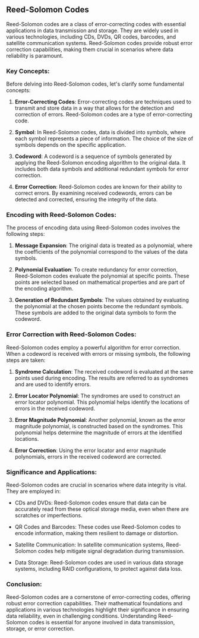 ## Reed-Solomon Codes

Reed-Solomon codes are a class of error-correcting codes with essential applications in data transmission and storage. They are widely used in various technologies, including CDs, DVDs, QR codes, barcodes, and satellite communication systems. Reed-Solomon codes provide robust error correction capabilities, making them crucial in scenarios where data reliability is paramount.

### Key Concepts:

Before delving into Reed-Solomon codes, let's clarify some fundamental concepts:

1. **Error-Correcting Codes**: Error-correcting codes are techniques used to transmit and store data in a way that allows for the detection and correction of errors. Reed-Solomon codes are a type of error-correcting code.

2. **Symbol**: In Reed-Solomon codes, data is divided into symbols, where each symbol represents a piece of information. The choice of the size of symbols depends on the specific application.

3. **Codeword**: A codeword is a sequence of symbols generated by applying the Reed-Solomon encoding algorithm to the original data. It includes both data symbols and additional redundant symbols for error correction.

4. **Error Correction**: Reed-Solomon codes are known for their ability to correct errors. By examining received codewords, errors can be detected and corrected, ensuring the integrity of the data.

### Encoding with Reed-Solomon Codes:

The process of encoding data using Reed-Solomon codes involves the following steps:

1. **Message Expansion**: The original data is treated as a polynomial, where the coefficients of the polynomial correspond to the values of the data symbols.

2. **Polynomial Evaluation**: To create redundancy for error correction, Reed-Solomon codes evaluate the polynomial at specific points. These points are selected based on mathematical properties and are part of the encoding algorithm.

3. **Generation of Redundant Symbols**: The values obtained by evaluating the polynomial at the chosen points become the redundant symbols. These symbols are added to the original data symbols to form the codeword.

### Error Correction with Reed-Solomon Codes:

Reed-Solomon codes employ a powerful algorithm for error correction. When a codeword is received with errors or missing symbols, the following steps are taken:

1. **Syndrome Calculation**: The received codeword is evaluated at the same points used during encoding. The results are referred to as syndromes and are used to identify errors.

2. **Error Locator Polynomial**: The syndromes are used to construct an error locator polynomial. This polynomial helps identify the locations of errors in the received codeword.

3. **Error Magnitude Polynomial**: Another polynomial, known as the error magnitude polynomial, is constructed based on the syndromes. This polynomial helps determine the magnitude of errors at the identified locations.

4. **Error Correction**: Using the error locator and error magnitude polynomials, errors in the received codeword are corrected.

### Significance and Applications:

Reed-Solomon codes are crucial in scenarios where data integrity is vital. They are employed in:

- CDs and DVDs: Reed-Solomon codes ensure that data can be accurately read from these optical storage media, even when there are scratches or imperfections.

- QR Codes and Barcodes: These codes use Reed-Solomon codes to encode information, making them resilient to damage or distortion.

- Satellite Communication: In satellite communication systems, Reed-Solomon codes help mitigate signal degradation during transmission.

- Data Storage: Reed-Solomon codes are used in various data storage systems, including RAID configurations, to protect against data loss.

### Conclusion:

Reed-Solomon codes are a cornerstone of error-correcting codes, offering robust error correction capabilities. Their mathematical foundations and applications in various technologies highlight their significance in ensuring data reliability, even in challenging conditions. Understanding Reed-Solomon codes is essential for anyone involved in data transmission, storage, or error correction.